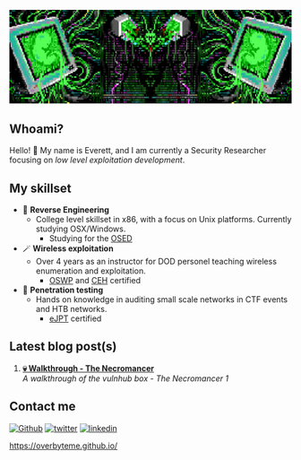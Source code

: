![header](https://github.com/OVERBYTEME/OVERBYTEME/blob/main/the_void.png)

## Whoami?

Hello! 🤞 My name is Everett, and I am currently a Security Researcher focusing on _low level exploitation development_.

## My skillset

- 🧪 **Reverse Engineering**
  -  College level skillset in x86, with a focus on Unix platforms. Currently studying OSX/Windows. 
      - Studying for the [OSED](https://www.offsec.com/courses/exp-301/)
- 🪄 **Wireless exploitation**
  -  Over 4 years as an instructor for DOD personel teaching wireless enumeration and exploitation.
      -  [OSWP](https://www.offsec.com/courses/pen-210/) and [CEH](https://www.eccouncil.org/train-certify/certified-ethical-hacker-ceh/) certified
- 🔑 **Penetration testing**
  -  Hands on knowledge in auditing small scale networks in CTF events and HTB networks.
      -  [eJPT](https://ine.com/learning/certifications/internal/elearnsecurity-junior-penetration-tester-cert) certified

## Latest blog post(s)

1. **[💀 Walkthrough - The Necromancer](https://overbyteme.github.io/posts/necromancer1/)** <br> *A walkthrough of the vulnhub box - The Necromancer 1*

## Contact me

[<img alt="Github" src="https://img.shields.io/badge/GitHub-%2312100E.svg?&style=for-the-badge&logo=Github&logoColor=white" />](https://github.com/OVERBYTEME) 
[<img alt="twitter" src="https://img.shields.io/badge/twitter-%231DA1F2.svg?&style=for-the-badge&logo=twitter&logoColor=white" />](https://twitter.com/OVERBYTEME) 
[<img alt="linkedin" src="https://img.shields.io/badge/linkedin-%230077B5.svg?&style=for-the-badge&logo=linkedin&logoColor=white" />](https://www.linkedin.com/in/ev-platt-iii/) 

<!---
Unused ATM
[<img alt="youtube" src="https://img.shields.io/badge/YouTube-FF0000?style=for-the-badge&logo=youtube&logoColor=white" />](https://www.youtube.com/channel/UCVyTG4sCw-rOvB9oHkzZD1w)
-->
https://overbyteme.github.io/

